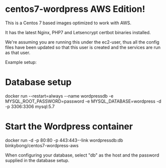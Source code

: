 # centos7-wordpress AWS Edition!

This is a Centos 7 based images optimized to work with AWS.

It has the latest Nginx, PHP7 and Letsencrypt certbot binaries installed.

We're assuming you are running this under the ec2-user, thus all the config files have been updated so that this user is created and the services are run as that user.

Example setup:

# Database setup

  docker run --restart=always --name wordpressdb -e MYSQL_ROOT_PASSWORD=password -e MYSQL_DATABASE=wordpress -d -p 3306:3306 mysql:5.7

# Start the Wordpress container

  docker run -d -p 80:80 -p 443:443--link wordpressdb:db binkybong/centos7-wordpress-aws

When configuring your database, select "db" as the host and the password supplied in the database setup.

